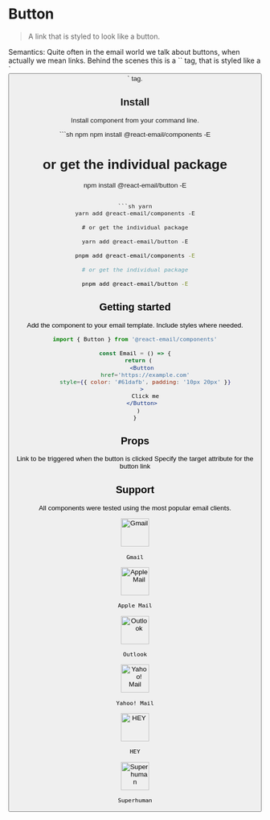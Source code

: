 # Button

> A link that is styled to look like a button.

<Info>
  Semantics: Quite often in the email world we talk about buttons, when actually
  we mean links. Behind the scenes this is a `<a>` tag, that is styled like a `<button>` tag.
</Info>

## Install

Install component from your command line.

<CodeGroup>
  ```sh npm
  npm install @react-email/components -E

# or get the individual package

npm install @react-email/button -E

````

```sh yarn
yarn add @react-email/components -E

# or get the individual package

yarn add @react-email/button -E
````

```sh pnpm
pnpm add @react-email/components -E

# or get the individual package

pnpm add @react-email/button -E
```

</CodeGroup>

## Getting started

Add the component to your email template. Include styles where needed.

```jsx
import { Button } from '@react-email/components'

const Email = () => {
  return (
    <Button
      href='https://example.com'
      style={{ color: '#61dafb', padding: '10px 20px' }}
    >
      Click me
    </Button>
  )
}
```

## Props

<ResponseField name="href" type="string" required>
  Link to be triggered when the button is clicked
</ResponseField>

<ResponseField name="target" type="string" default="_blank">
  Specify the target attribute for the button link
</ResponseField>

## Support

All components were tested using the most popular email clients.

<div
  role="list"
  className="grid py-2 list-none border rounded-xl text-sm"
  style={{
  gridTemplateColumns: 'repeat(auto-fit, minmax(100px, 1fr))',
  columnGap: '0.5rem',
  borderColor: 'rgb(30 41 59/1)'
}}
>
  <div className="text-center block not-prose group relative my-2 ring-2 ring-transparent overflow-hidden">
    <img src="https://react.email/static/icons/gmail.svg" width="56px" height="56px" alt="Gmail" className="mx-auto mb-1" />

    Gmail

  </div>

  <div className="text-center block not-prose group relative my-2 ring-2 ring-transparent overflow-hidden">
    <img src="https://react.email/static/icons/apple-mail.svg" width="56px" height="56px" alt="Apple Mail" className="mx-auto mb-1" />

    Apple Mail

  </div>

  <div className="text-center block not-prose group relative my-2 ring-2 ring-transparent overflow-hidden">
    <img src="https://react.email/static/icons/outlook.svg" width="56px" height="56px" alt="Outlook" className="mx-auto mb-1" />

    Outlook

  </div>

  <div className="text-center block not-prose group relative my-2 ring-2 ring-transparent overflow-hidden">
    <img src="https://react.email/static/icons/yahoo-mail.svg" width="56px" height="56px" alt="Yahoo! Mail" className="mx-auto mb-1" />

    Yahoo! Mail

  </div>

  <div className="text-center block not-prose group relative my-2 ring-2 ring-transparent overflow-hidden">
    <img src="https://react.email/static/icons/hey.svg" width="56px" height="56px" alt="HEY" className="mx-auto mb-1" />

    HEY

  </div>

  <div className="text-center block not-prose group relative my-2 ring-2 ring-transparent overflow-hidden">
    <img src="https://react.email/static/icons/superhuman.svg" width="56px" height="56px" alt="Superhuman" className="mx-auto mb-1" />

    Superhuman

  </div>
</div>
